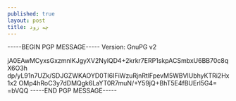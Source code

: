 ```yaml
---
published: true
layout: post
title: چه زود
---
```


-----BEGIN PGP MESSAGE-----
Version: GnuPG v2

jA0EAwMCyxsGxzmnlKJgyXV2NylQD4+2krkr7ERP1skpACSmbxU6BB70c8qX6O3h
dp/yL91n7UZk/SDJGZWKAOYD0TI6IFiWzuRjnRtlFpevM5WBVlUbhyKTRi2Hx1x2
OMp4hRoC3y7dDMQgk6LaYT0R7muN/+Y59jQ+BhT5E4fBUErl5G4=
=bVQQ
-----END PGP MESSAGE-----

